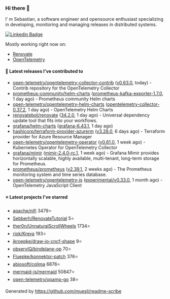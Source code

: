 ### Hi there 👋

I’ m Sebastian, a software engineer and opensource enthusiast specializing in developing, monitoring and managing releases in distributed systems.

[![Linkedin Badge](https://img.shields.io/badge/-LinkedIn-blue?style=flat&logo=Linkedin&logoColor=white&link=https://www.linkedin.com/in/sebastian-poxhofer/)](https://www.linkedin.com/in/sebastian-poxhofer/)

Mostly working right now on:
- [Renovate](https://github.com/renovatebot/renovate)
- [OpenTelemetry](https://github.com/open-telemetry)



#### 🚀 Latest releases I've contributed to

- [open-telemetry/opentelemetry-collector-contrib](https://github.com/open-telemetry/opentelemetry-collector-contrib) ([v0.63.0](https://github.com/open-telemetry/opentelemetry-collector-contrib/releases/tag/v0.63.0), today) - Contrib repository for the OpenTelemetry Collector
- [prometheus-community/helm-charts](https://github.com/prometheus-community/helm-charts) ([prometheus-kafka-exporter-1.7.0](https://github.com/prometheus-community/helm-charts/releases/tag/prometheus-kafka-exporter-1.7.0), 1 day ago) - Prometheus community Helm charts
- [open-telemetry/opentelemetry-helm-charts](https://github.com/open-telemetry/opentelemetry-helm-charts) ([opentelemetry-collector-0.37.2](https://github.com/open-telemetry/opentelemetry-helm-charts/releases/tag/opentelemetry-collector-0.37.2), 1 day ago) - OpenTelemetry Helm Charts
- [renovatebot/renovate](https://github.com/renovatebot/renovate) ([34.2.0](https://github.com/renovatebot/renovate/releases/tag/34.2.0), 1 day ago) - Universal dependency update tool that fits into your workflows.
- [grafana/helm-charts](https://github.com/grafana/helm-charts) ([grafana-6.43.1](https://github.com/grafana/helm-charts/releases/tag/grafana-6.43.1), 1 day ago)
- [hashicorp/terraform-provider-azurerm](https://github.com/hashicorp/terraform-provider-azurerm) ([v3.28.0](https://github.com/hashicorp/terraform-provider-azurerm/releases/tag/v3.28.0), 6 days ago) - Terraform provider for Azure Resource Manager
- [open-telemetry/opentelemetry-operator](https://github.com/open-telemetry/opentelemetry-operator) ([v0.61.0](https://github.com/open-telemetry/opentelemetry-operator/releases/tag/v0.61.0), 1 week ago) - Kubernetes Operator for OpenTelemetry Collector
- [grafana/mimir](https://github.com/grafana/mimir) ([mimir-2.4.0-rc.1](https://github.com/grafana/mimir/releases/tag/mimir-2.4.0-rc.1), 1 week ago) - Grafana Mimir provides horizontally scalable, highly available, multi-tenant, long-term storage for Prometheus.
- [prometheus/prometheus](https://github.com/prometheus/prometheus) ([v2.39.1](https://github.com/prometheus/prometheus/releases/tag/v2.39.1), 2 weeks ago) - The Prometheus monitoring system and time series database.
- [open-telemetry/opentelemetry-js](https://github.com/open-telemetry/opentelemetry-js) ([experimental/v0.33.0](https://github.com/open-telemetry/opentelemetry-js/releases/tag/experimental%2Fv0.33.0), 1 month ago) - OpenTelemetry JavaScript Client

#### ⭐ Latest projects I've starred

- [apache/nifi](https://github.com/apache/nifi) 3479⭐
- [Sebberh/RenovateTutorial](https://github.com/Sebberh/RenovateTutorial) 5⭐
- [ther0n/UnnaturalScrollWheels](https://github.com/ther0n/UnnaturalScrollWheels) 1734⭐
- [riok/Kreya](https://github.com/riok/Kreya) 193⭐
- [jkroepke/draw-io-cncf-shape](https://github.com/jkroepke/draw-io-cncf-shape) 9⭐
- [observIQ/bindplane-op](https://github.com/observIQ/bindplane-op) 70⭐
- [Fluepke/konnektor-patch](https://github.com/Fluepke/konnektor-patch) 376⭐
- [abiosoft/colima](https://github.com/abiosoft/colima) 6876⭐
- [mermaid-js/mermaid](https://github.com/mermaid-js/mermaid) 50847⭐
- [open-telemetry/opamp-go](https://github.com/open-telemetry/opamp-go) 38⭐



Generated by https://github.com/muesli/readme-scribe
